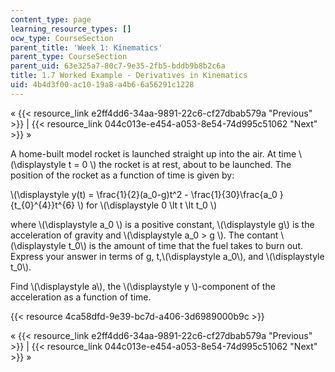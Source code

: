 ```yaml
---
content_type: page
learning_resource_types: []
ocw_type: CourseSection
parent_title: 'Week 1: Kinematics'
parent_type: CourseSection
parent_uid: 63e325a7-80c7-9e35-2fb5-bddb9b8b2c6a
title: 1.7 Worked Example - Derivatives in Kinematics
uid: 4b4d3f00-ac10-19a8-a4b6-6a56291c1228
---
```


« {{< resource_link e2ff4dd6-34aa-9891-22c6-cf27dbab579a "Previous" >}} | {{< resource_link 044c013e-e454-a053-8e54-74d995c51062 "Next" >}} »

A home-built model rocket is launched straight up into the air. At time \\(\\displaystyle t = 0 \\) the rocket is at rest, about to be launched. The position of the rocket as a function of time is given by:

\\(\\displaystyle y(t) = \\frac{1}{2}(a\_0-g)t^2 - \\frac{1}{30}\\frac{a\_0 }{t\_{0}^{4}}t^{6} \\) for \\(\\displaystyle 0 \\lt t \\lt t\_0 \\)

where \\(\\displaystyle a\_0 \\) is a positive constant, \\(\\displaystyle g\\) is the acceleration of gravity and \\(\\displaystyle a\_0 > g \\). The contant \\(\\displaystyle t\_0\\) is the amount of time that the fuel takes to burn out. Express your answer in terms of g, t,\\(\\displaystyle a\_0\\), and \\(\\displaystyle t\_0\\).

Find \\(\\displaystyle a\\), the \\(\\displaystyle y \\)-component of the acceleration as a function of time.

{{< resource 4ca58dfd-9e39-bc7d-a406-3d6989000b9c >}}

« {{< resource_link e2ff4dd6-34aa-9891-22c6-cf27dbab579a "Previous" >}} | {{< resource_link 044c013e-e454-a053-8e54-74d995c51062 "Next" >}} »